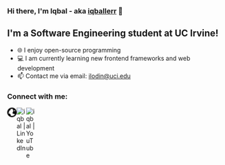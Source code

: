 ### Hi there, I'm Iqbal - aka [iqballerr][website] 👋

## I'm a Software Engineering student at UC Irvine!
- 🌐 I enjoy open-source programming
- 💻 I am currently learning new frontend frameworks and web development
- 📫 Contact me via email: ilodin@uci.edu

### Connect with me:

[<img align = "left" alt="iqballodin.dev" width="22px" src="https://raw.githubusercontent.com/iconic/open-iconic/master/svg/globe.svg" />][website]
[<img align = "left" alt="iqbal | LinkedIn" width="22px" src="https://cdn.jsdelivr.net/npm/simple-icons@v3/icons/linkedin.svg" />][linkedin]
[<img align = "left" alt="iqbal | YouTube" width="22px" src="https://cdn.jsdelivr.net/npm/simple-icons@v3/icons/youtube.svg" />][youtube]

<br />


[website]: https://iqballodin.dev
[youtube]: https://www.youtube.com/channel/UC0Dd_ZNRayMi5MZzddrUpoA
[linkedin]: https://www.linkedin.com/in/iqbal-lodin/
